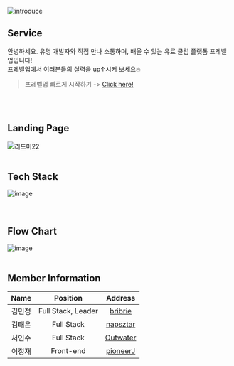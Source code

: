 ![introduce](https://user-images.githubusercontent.com/75575789/116008386-3793ea80-a64f-11eb-8e03-907d79fe533e.png)  


## Service
 안녕하세요. 유명 개발자와 직접 만나 소통하며, 배울 수 있는 유료 클럽 플랫폼 프레벨업입니다!  
 프레벨업에서 여러분들의 실력을 up↑시켜 보세요🔥
 > 프레벨업 빠르게 시작하기 -> [Click here!](https://p-levelup.com)  
<br/> 
<br/> 

## Landing Page

![리드미22](https://user-images.githubusercontent.com/75575789/116421429-c97f3b80-a879-11eb-8b77-3d520d67c059.gif)
<br/> 
<br/> 

## Tech Stack 
![image](https://user-images.githubusercontent.com/75575789/116415141-18c26d80-a874-11eb-8771-4bf0f64ff6aa.png)  
<br/> 
<br/> 

## Flow Chart
![image](https://user-images.githubusercontent.com/75575789/116415239-31cb1e80-a874-11eb-94d3-c9590b60b1fa.png)
<br/> 
<br/> 

## Member Information
**Name**|Position|Address|
|  :---:  |  :---:  |  :---:  |
|김민정|Full Stack, Leader|[bribrie](https://github.com/bribrie)|
|김태은|Full Stack|[napsztar](https://github.com/napsztar)|
|서인수|Full Stack|[Outwater](https://github.com/Outwater)|
|이정재|Front-end|[pioneerJ](https://github.com/pioneerJ)|
